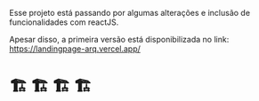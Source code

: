 

Esse projeto está passando por algumas alterações e inclusão de funcionalidades com reactJS.  

Apesar disso, a primeira versão está disponibilizada no link: https://landingpage-arq.vercel.app/
 
 

<h1> 🏗️ 🏗️ 🏗️ 🏗️</h1>

